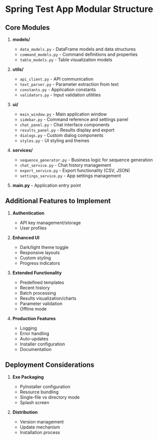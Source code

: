 # Spring Test App Modular Structure

## Core Modules

1. **models/**
   - `data_models.py` - DataFrame models and data structures
   - `command_models.py` - Command definitions and properties
   - `table_models.py` - Table visualization models

2. **utils/**
   - `api_client.py` - API communication
   - `text_parser.py` - Parameter extraction from text
   - `constants.py` - Application constants
   - `validators.py` - Input validation utilities

3. **ui/**
   - `main_window.py` - Main application window
   - `sidebar.py` - Command reference and settings panel
   - `chat_panel.py` - Chat interface components
   - `results_panel.py` - Results display and export
   - `dialogs.py` - Custom dialog components
   - `styles.py` - UI styling and themes

4. **services/**
   - `sequence_generator.py` - Business logic for sequence generation
   - `chat_service.py` - Chat history management
   - `export_service.py` - Export functionality (CSV, JSON)
   - `settings_service.py` - App settings management

5. **main.py** - Application entry point

## Additional Features to Implement

1. **Authentication**
   - API key management/storage
   - User profiles

2. **Enhanced UI**
   - Dark/light theme toggle
   - Responsive layouts
   - Custom styling
   - Progress indicators

3. **Extended Functionality**
   - Predefined templates
   - Recent history
   - Batch processing
   - Results visualization/charts
   - Parameter validation
   - Offline mode

4. **Production Features**
   - Logging
   - Error handling
   - Auto-updates
   - Installer configuration
   - Documentation

## Deployment Considerations

1. **Exe Packaging**
   - PyInstaller configuration
   - Resource bundling
   - Single-file vs directory mode
   - Splash screen

2. **Distribution**
   - Version management
   - Update mechanism
   - Installation process 